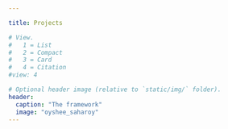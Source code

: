 ```yaml
---

title: Projects

# View.
#   1 = List
#   2 = Compact
#   3 = Card
#   4 = Citation
#view: 4

# Optional header image (relative to `static/img/` folder).
header:
  caption: "The framework"
  image: "oyshee_saharoy"
---
```

